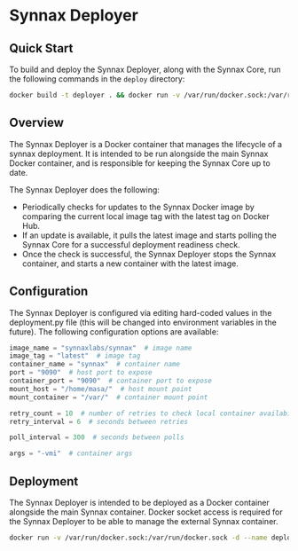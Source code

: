# Synnax Deployer

## Quick Start

To build and deploy the Synnax Deployer, along with the Synnax Core, run the following
commands in the `deploy` directory:

```bash
docker build -t deployer . && docker run -v /var/run/docker.sock:/var/run/docker.sock -d --name deployer --network=host --restart unless-stopped deployer:latest
```

## Overview

The Synnax Deployer is a Docker container that manages the lifecycle of a synnax
deployment. It is intended to be run alongside the main Synnax Docker container, and is
responsible for keeping the Synnax Core up to date.

The Synnax Deployer does the following:

- Periodically checks for updates to the Synnax Docker image by comparing the current
  local image tag with the latest tag on Docker Hub.
- If an update is available, it pulls the latest image and starts polling the Synnax
  Core for a successful deployment readiness check.
- Once the check is successful, the Synnax Deployer stops the Synnax container, and
  starts a new container with the latest image.

## Configuration

The Synnax Deployer is configured via editing hard-coded values in the deployment.py
file (this will be changed into environment variables in the future). The following
configuration options are available:

```python
image_name = "synnaxlabs/synnax"  # image name
image_tag = "latest"  # image tag
container_name = "synnax"  # container name
port = "9090"  # host port to expose
container_port = "9090"  # container port to expose
mount_host = "/home/masa/"  # host mount point
mount_container = "/var/"  # container mount point

retry_count = 10  # number of retries to check local container availability
retry_interval = 6  # seconds between retries

poll_interval = 300  # seconds between polls

args = "-vmi"  # container args
```

## Deployment

The Synnax Deployer is intended to be deployed as a Docker container alongside the main
Synnax container. Docker socket access is required for the Synnax Deployer to be able to
manage the external Synnax container.

```bash
docker run -v /var/run/docker.sock:/var/run/docker.sock -d --name deployer --network=host --restart unless-stopped deployer:latest
```
